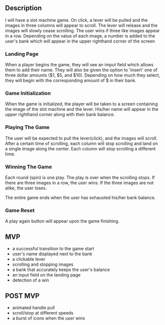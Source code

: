 ## Description

I will have a slot machine game. On click, a lever will be pulled and the images in three columns will appear to scroll. The lever will release and the images will slowly cease scrolling. The user wins if three like images appear in a row. Depending on the value of each image, a number is added to the user's bank which will appear in the upper righthand corner of the screen


### Landing Page

When a player begins the game, they will see an imput field which allows them to add their name. They will also be given the option to 'insert' one of three dollar amounts ($1, $5, and $10). Depending on how much they select, they will begin with the corresponding amount of $ in their bank.

### Game Initialization
When the game is initialized, the player will be taken to a screen containing the image of the slot machine and the lever. His/her name will appear in the upper righthand corner along with their bank balance.

### Playing The Game

The user will be expected to pull the lever(click), and the images will scroll. After a certain time of scrolling, each column will stop scrolling and land on a single image along the center. Each column will stop scrolling a different time. 

### Winning The Game

Each round (spin) is one play. The play is over when the scrolling stops. If there are three images in a row, the user wins. If the three images are not alike, the user loses. 

The entire game ends when the user has exhausted his/her bank balance.

### Game Reset

A play again button will appear upon the game finishing.

## MVP 

- a successful transition to the game start
- user's name displayed next to the bank
- a clickable lever
- scrolling and stopping images
- a bank that accurately keeps the user's balance
- an input field on the landing page
- detection of a win


## POST MVP

- animated handle pull
- scroll/stop at different speeds
- a burst of icons when the user wins
